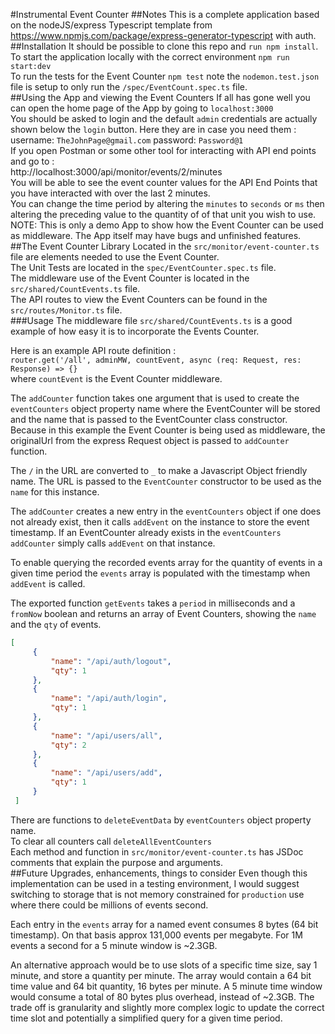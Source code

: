 #Instrumental Event Counter
##Notes
This is a complete application based on the nodeJS/express Typescript template
from https://www.npmjs.com/package/express-generator-typescript with auth.  
##Installation
It should be possible to clone this repo and `run npm install`.  
To start the application locally with the correct environment `npm run start:dev`  
To run the tests for the Event Counter `npm test` note the `nodemon.test.json` file is setup to only run the `/spec/EventCount.spec.ts` file.  
##Using the App and viewing the Event Counters
If all has gone well you can open the home page of the App by going to `localhost:3000`  
You should be asked to login and the default `admin` credentials are actually shown below the `login` button. Here they
are in case you need them :  
username: `TheJohnPage@gmail.com` password: `Password@1`  
If you open Postman or some other tool for interacting with API end points and go to :  
http://localhost:3000/api/monitor/events/2/minutes  
You will be able to see the event counter values for the API End Points that you have interacted with
over the last 2 minutes.  
You can change the time period by altering the `minutes` to `seconds` or `ms` then
altering the preceding value to the quantity of of that unit you wish to use.  
NOTE: This is only a demo App to show how the Event Counter can be used as
middleware. The App itself may have bugs and unfinished features.  
##The Event Counter Library
Located in the `src/monitor/event-counter.ts` file are elements needed to use the Event Counter.  
The Unit Tests are located in the `spec/EventCounter.spec.ts` file.  
The middleware use of the Event Counter is located in the `src/shared/CountEvents.ts` file.  
The API routes to view the Event Counters can be found in the `src/routes/Monitor.ts` file.  
###Usage
The middleware file `src/shared/CountEvents.ts` is a good example of how easy it is to incorporate the Events Counter.  


Here is an example API route definition :  
`router.get('/all', adminMW, countEvent, async (req: Request, res: Response) => {}`  
where `countEvent` is the Event Counter middleware.  


The `addCounter` function takes one argument that is used to create the `eventCounters` object property name where the
EventCounter will be stored and the name that is passed to the EventCounter class constructor. Because in this example
the Event Counter is being used as middleware, the originalUrl from the express Request object is passed to
`addCounter` function.  


The `/` in the URL are converted to `_` to make a Javascript Object friendly name. The URL is passed to
the `EventCounter` constructor to be used as the `name` for this instance.  


The `addCounter` creates a new entry in the `eventCounters` object if one does not already exist, then it calls
`addEvent` on the instance to store the event timestamp. If an EventCounter already exists in the `eventCounters`
`addCounter` simply calls `addEvent` on that instance.  


To enable querying the recorded events array for the quantity of events in a given time period the `events` array
is populated with the timestamp when `addEvent` is called. 

The exported function `getEvents` takes a `period` in milliseconds and a `fromNow` boolean and returns
an array of Event Counters, showing the `name` and the `qty` of events.  
```json
[  
     {  
         "name": "/api/auth/logout",  
         "qty": 1  
     },  
     {  
         "name": "/api/auth/login",  
         "qty": 1  
     },  
     {  
         "name": "/api/users/all",  
         "qty": 2  
     },  
     {  
         "name": "/api/users/add",  
         "qty": 1  
     }  
 ]  
```
There are functions to `deleteEventData` by `eventCounters` object property name.  
To clear all counters call `deleteAllEventCounters`  
Each method and function in `src/monitor/event-counter.ts` has JSDoc comments that explain the purpose
and arguments.  
##Future Upgrades, enhancements, things to consider
Even though this implementation can be used in a testing environment, I would suggest switching to
storage that is not memory constrained for `production` use where there could be millions of events
second.  

Each entry in the `events` array for a named event consumes 8 bytes (64 bit timestamp). On that basis
approx 131,000 events per megabyte. For 1M events a second for a 5 minute window is ~2.3GB.  

An alternative approach would be to use slots of a specific time size, say 1 minute, and store
a quantity per minute. The array would contain a 64 bit time value and 64 bit quantity, 16 bytes per minute.
A 5 minute time window would consume a total of 80 bytes plus overhead, instead of ~2.3GB. The trade off is 
granularity and slightly more complex logic to update the correct time slot and potentially a simplified query
for a given time period.
